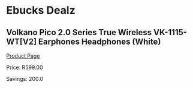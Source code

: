 
# Ebucks Dealz
## Volkano Pico 2.0 Series True Wireless VK-1115-WT[V2] Earphones Headphones (White)
[Product Page](https://www.ebucks.com/web/shop/productSelected.do?prodId=1161751387&catId=714972256)

Price: R599.00

Savings: 200.0


	